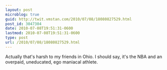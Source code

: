 ```yaml
---
layout: post
microblog: true
guid: http://twit.vmstan.com/2010/07/08/18080827529.html
post_id: 3047304
date: 2010-07-08T19:51:31-0600
lastmod: 2010-07-08T19:51:31-0600
type: post
url: /2010/07/08/18080827529.html
---
```

Actually that's harsh to my friends in Ohio. I should say, it's the NBA and an overpaid, uneducated, ego maniacal athlete.

